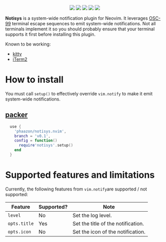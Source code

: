 <p align="center">
  <img src="https://img.shields.io/github/issues/phaazon/notisys.nvim?color=cyan&style=for-the-badge"/>
  <img src="https://img.shields.io/github/issues-pr/phaazon/notisys.nvim?color=green&style=for-the-badge"/>
  <img src="https://img.shields.io/github/contributors-anon/phaazon/notisys.nvim?color=blue&style=for-the-badge"/>
  <img src="https://img.shields.io/github/last-commit/phaazon/notisys.nvim?style=for-the-badge"/>
  <img src="https://img.shields.io/github/v/tag/phaazon/notisys.nvim?color=pink&label=release&style=for-the-badge"/>
</p>

**Notisys** is a system-wide notification plugin for Neovim. It leverages [OSC-99] terminal escape sequences to emit
system-wide notifications. Not all terminals implement it so you should probably ensure that your terminal supports it
first before installing this plugin.

Known to be working:

- [kitty]
- [iTerm2]

# How to install

You must call `setup()` to effectively override `vim.notify` to make it emit system-wide notifications.

## [packer]

```lua
  use {
    'phaazon/notisys.nvim',
    branch = 'v0.1',
    config = function()
      require'notisys'.setup()
    end
  }
```

# Supported features and limitations

Currently, the following features from `vim.notify`are supported / not supported:

| Feature      | Supported? | Note                               |
| -------      | ---------- | ----                               |
| `level`      | No         | Set the log level.                 |
| `opts.title` | Yes        | Set the title of the notification. |
| `opts.icon`  | No         | Set the icon of the notification.  |

[kitty]: https://sw.kovidgoyal.net/kitty
[iTerm2]: https://iterm2.com
[OSC-99]: https://gitlab.freedesktop.org/terminal-wg/specifications/-/issues/13
[packer]: https://github.com/wbthomason/packer.nvim
